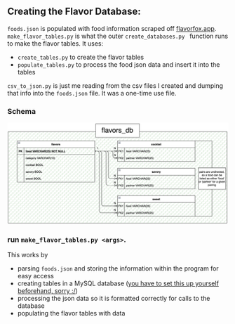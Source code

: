 ## Creating the Flavor Database:

`foods.json` is populated with food information scraped off [flavorfox.app](flavorfox.app).
<br />
`make_flavor_tables.py` is what the outer `create_databases.py ` function runs to make the flavor tables. It uses:

- `create_tables.py` to create the flavor tables
- `populate_tables.py` to process the food json data and insert it into the tables
  <br />

`csv_to_json.py` is just me reading from the csv files I created and dumping that info into the `foods.json` file. It
was a one-time use file.

### Schema

![img.png](schema.png)

### run `make_flavor_tables.py <args>`.

This works by

- parsing `foods.json` and storing the information within the program for easy access
- creating tables in a MySQL
  database ([you have to set this up yourself beforehand, sorry :/](https://dev.mysql.com/doc/mysql-getting-started/en/))
- processing the json data so it is formatted correctly for calls to the database
- populating the flavor tables with data
